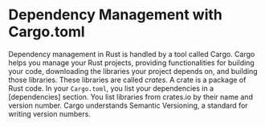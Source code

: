 # Dependency Management with Cargo.toml

Dependency management in Rust is handled by a tool called Cargo. Cargo helps you manage your Rust projects, providing functionalities for building your code, downloading the libraries your project depends on, and building those libraries. These libraries are called *crates*. A crate is a package of Rust code. In your `Cargo.toml`, you list your dependencies in a [dependencies] section. You list libraries from crates.io by their name and version number. Cargo understands Semantic Versioning, a standard for writing version numbers.